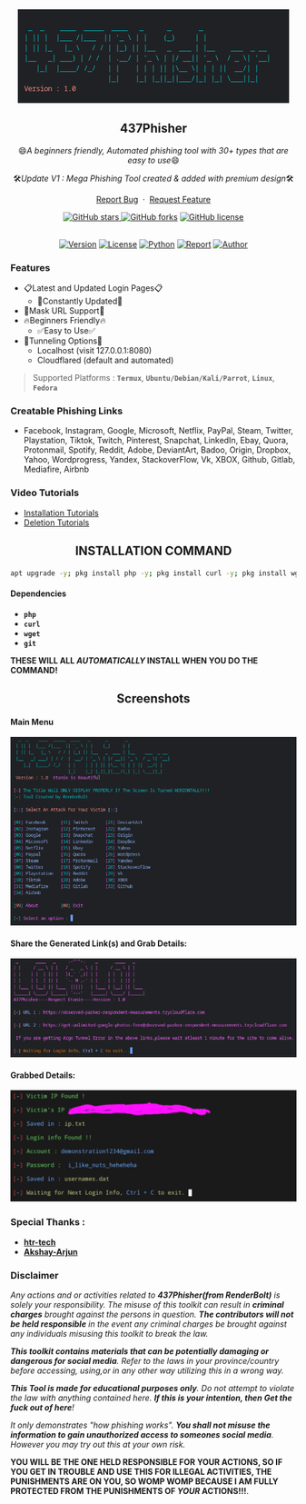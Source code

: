 <div align="center">
  <a href="https://github.com/Akshay-Arjun/69phisher">
    <img src="./logo.png" alt="Logo" >
  </a>

<h2 align="center">437Phisher</h2>

  <p>😄<i>A beginners friendly, Automated phishing tool with 30+ types that are easy to use</i>😄</p>
  <p>🛠<i>Update V1 : Mega Phishing Tool created & added with premium design</i>🛠</p>

  <p align="center">
    <a href="https://github.com/RenderBolt96/437phisher/issues/new?assignees=&labels=bug&title=Report Bug">Report Bug</a>
    &nbsp;·&nbsp;
    <a href="https://github.com/RenderBolt96/437phisher/issues/new?assignees=&labels=&template=feature_request.md&title=">Request Feature</a>
  </p>
  <a href="https://github.com/RenderBolt96/437phisher/stargazers"><img alt="GitHub stars" src="https://img.shields.io/github/stars/RenderBolt96/437phisher">
  <a href="https://github.com/RenderBolt96/437phisher/network"><img alt="GitHub forks" src="https://img.shields.io/github/forks/RenderBolt96/437phisher"></a>
  <a href="https://github.com/RenderBolt96/437phisher/blob/main/LICENSE"><img alt="GitHub license" src="https://img.shields.io/github/license/RenderBolt96/437phisher"></a>
  <br/>
</div>
<br />

<p align="center">
<a href="https://github.com/RenderBolt96/437Phisher"><img title="Version" src="https://img.shields.io/badge/Version-1.0-yellow?style=for-the-badge&logo="></a>
<a href="https://github.com/RenderBolt96/437Phisher/blob/main/LICENSE"><img title="License" src="https://img.shields.io/badge/License-GPL-brightgreen?style=for-the-badge&logo=gpl"></a>
<a href=""><img title="Python" src="https://img.shields.io/badge/Termux-red?style=for-the-badge&logo=termux"></a>
<a href="https://github.com/RenderBolt96"><img title="Report" src="https://img.shields.io/badge/Copyring-2021-red?style=for-the-badge&logo=github"></a>
<a href="https://github.com/RenderBolt96"><img title="Author" src="https://img.shields.io/badge/Author-RenderBolt96-blue?style=for-the-badge&logo=github"></a>

</p>



### Features
- 📋Latest and Updated Login Pages📋
  - 📝Constantly Updated📝
- 🥸Mask URL Support🥸
- 🔥Beginners Friendly🔥
  - ✅Easy to Use✅
- 🔎Tunneling Options🔎
  - Localhost (visit 127.0.0.1:8080)
  - Cloudflared (default and automated)
> Supported Platforms : **`Termux`**, **`Ubuntu/Debian/Kali/Parrot`**, **`Linux`**, **`Fedora`**

### Creatable Phishing Links
- Facebook, Instagram, Google, Microsoft, Netflix, PayPal, Steam, Twitter, Playstation, Tiktok, Twitch, Pinterest, Snapchat, LinkedIn, Ebay, Quora, Protonmail, Spotify, Reddit, Adobe, DeviantArt, Badoo, Origin, Dropbox, Yahoo, Wordprogress, Yandex, StackoverFlow, Vk, XBOX, Github, Gitlab, Mediafire, Airbnb

### Video Tutorials
- <a
href="https://github.com/RenderBolt96/437Phisher/blob/main/Tutorial%20Videos/How%20to%20INSTALL%20437Phisher%20Tutorials.md">Installation Tutorials</a>
- <a href="https://github.com/RenderBolt96/437Phisher/blob/main/Tutorial%20Videos/How%20to%20DELETE%20437Phisher%20Tutorial.md">Deletion Tutorials</a>


<h2 align="center">INSTALLATION COMMAND</h2>

```sh
apt upgrade -y; pkg install php -y; pkg install curl -y; pkg install wget -y; pkg install git -y; apt update && apt upgrade -y; git clone https://github.com/RenderBolt96/437Phisher.git; cd 437Phisher; chmod 777 437phisher.sh; bash 437phisher.sh
```
#### Dependencies
- **`php`**
- **`curl`**
- **`wget`**
- **`git`**

<b>THESE WILL ALL <i>AUTOMATICALLY</i> INSTALL WHEN YOU DO THE COMMAND!</b>

<h2 align="center">Screenshots</h2>

#### Main Menu
![image](Screenshots/main-menu(SS).png)

#### Share the Generated Link(s) and Grab Details:
![image](Screenshots/gen.-links-2-share(SS).png)

#### Grabbed Details:
![image](Screenshots/grabbed-details(SS).png)

### Special Thanks :

- [**htr-tech**](https://github.com/htr-tech)
- [**Akshay-Arjun**](https://github.com/Akshay-Arjun)

### Disclaimer

<i>Any actions and or activities related to <b>437Phisher(from RenderBolt)</b> is solely your responsibility. The misuse of this toolkit can result in <b>criminal charges</b> brought against the persons in question. <b>The contributors will not be held responsible</b> in the event any criminal charges be brought against any individuals misusing this toolkit to break the law.

<b>This toolkit contains materials that can be potentially damaging or dangerous for social media</b>. Refer to the laws in your province/country before accessing, using,or in any other way utilizing this in a wrong way.

<b>This Tool is made for educational purposes only</b>. Do not attempt to violate the law with anything contained here. <b>If this is your intention, then Get the fuck out of here</b>!

It only demonstrates "how phishing works". <b>You shall not misuse the information to gain unauthorized access to someones social media</b>. However you may try out this at your own risk.</i>

<b>YOU WILL BE THE ONE HELD RESPONSIBLE FOR YOUR ACTIONS, SO IF YOU GET IN TROUBLE AND USE THIS FOR ILLEGAL ACTIVITIES, THE PUNISHMENTS ARE ON YOU, SO WOMP WOMP BECAUSE I AM FULLY PROTECTED FROM THE PUNISHMENTS OF <i>YOUR</i> ACTIONS!!!</b>.

##



